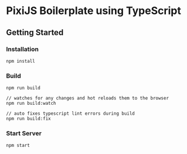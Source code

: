 # PixiJS Boilerplate using TypeScript

## Getting Started

### Installation
```
npm install
```
### Build
```
npm run build

// watches for any changes and hot reloads them to the browser
npm run build:watch

// auto fixes typescript lint errors during build
npm run build:fix
```
### Start Server
```
npm start
```